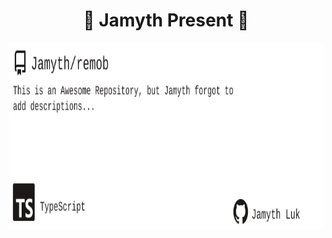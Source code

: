 <!-- built at 9/3/2022, 4:03:41 AM -->
<h1 align="center">
🎉 Jamyth Present 🎉
</h1>
<p align="center">
    <a href="https://github.com/Jamyth/remob">
        <img width="1000" height="300" src="./readme.svg" />
    </a>
</p>